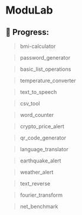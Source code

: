 # ModuLab

## 📌 Progress:

> bmi-calculator

> password_generator

> basic_list_operations

> temperature_converter

> text_to_speech

> csv_tool

> word_counter

> crypto_price_alert

> qr_code_generator

> language_translator

> earthquake_alert

> weather_alert

> text_reverse

> fourier_transform

> net_benchmark